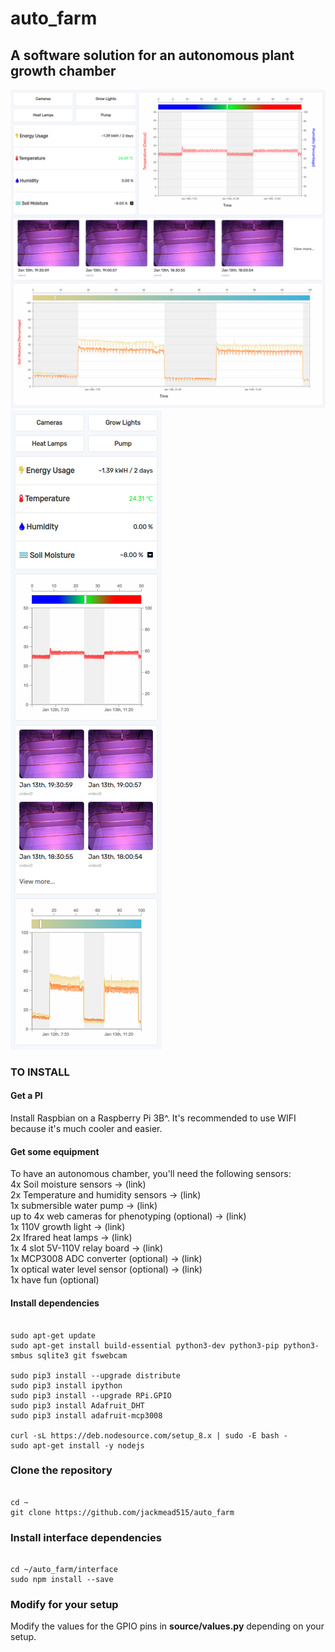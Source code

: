 # auto_farm

## A software solution for an autonomous plant growth chamber

![alt text](https://github.com/jackmead515/auto_farm/blob/master/interface/public/images/auto_farm_dashboard_full.png)
![alt text](https://github.com/jackmead515/auto_farm/blob/master/interface/public/images/auto_farm_dashboard_mobile.png)

### TO INSTALL

#### Get a PI
Install Raspbian on a Raspberry Pi 3B^. It's recommended to use WIFI because it's much cooler and easier.

#### Get some equipment
To have an autonomous chamber, you'll need the following sensors: <br/>
4x Soil moisture sensors -> (link) <br/>
2x Temperature and humidity sensors -> (link) <br/>
1x submersible water pump -> (link) <br/>
up to 4x web cameras for phenotyping (optional) -> (link) <br/>
1x 110V growth light -> (link) <br/>
2x Ifrared heat lamps -> (link) <br/>
1x 4 slot 5V-110V relay board -> (link) <br/>
1x MCP3008 ADC converter (optional) -> (link) <br/>
1x optical water level sensor (optional) -> (link) <br/>
1x have fun (optional) <br/>

#### Install dependencies
```

sudo apt-get update
sudo apt-get install build-essential python3-dev python3-pip python3-smbus sqlite3 git fswebcam

sudo pip3 install --upgrade distribute
sudo pip3 install ipython
sudo pip3 install --upgrade RPi.GPIO
sudo pip3 install Adafruit_DHT
sudo pip3 install adafruit-mcp3008

curl -sL https://deb.nodesource.com/setup_8.x | sudo -E bash -
sudo apt-get install -y nodejs

```

### Clone the repository
```

cd ~
git clone https://github.com/jackmead515/auto_farm

```

### Install interface dependencies
```

cd ~/auto_farm/interface
sudo npm install --save

```

### Modify for your setup
Modify the values for the GPIO pins in **source/values.py** depending on your setup.

